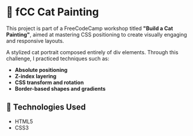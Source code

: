 # 🎨 fCC Cat Painting

This project is part of a FreeCodeCamp workshop titled **"Build a Cat Painting"**, aimed at mastering CSS positioning to create visually engaging and responsive layouts.

A stylized cat portrait composed entirely of div elements. Through this challenge, I practiced techniques such as:
- **Absolute positioning**
- **Z-index layering**
- **CSS transform and rotation**
- **Border-based shapes and gradients**

## 🧰 Technologies Used

- HTML5  
- CSS3